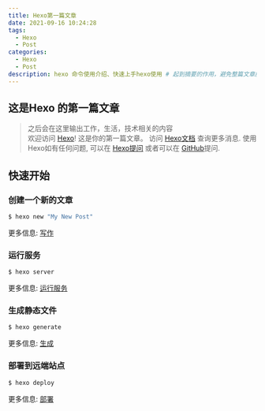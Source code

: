 ```yaml
---
title: Hexo第一篇文章
date: 2021-09-16 10:24:28
tags: 
  - Hexo
  - Post
categories:
  - Hexo
  - Post
description: hexo 命令使用介绍、快速上手hexo使用 # 起到摘要的作用，避免整篇文章展示
---
```


## 这是Hexo 的第一篇文章

> 之后会在这里输出工作，生活，技术相关的内容     
> 欢迎访问 [Hexo](https://hexo.io/)! 这是你的第一篇文章。 访问 [Hexo文档](https://hexo.io/docs/) 查询更多消息. 使用Hexo如有任何问题, 可以在 [Hexo提问](https://hexo.io/docs/troubleshooting.html) 或者可以在 [GitHub](https://github.com/hexojs/hexo/issues)提问.

## 快速开始

### 创建一个新的文章

``` bash
$ hexo new "My New Post"
```

更多信息: [写作](https://hexo.io/docs/writing.html)

### 运行服务

``` bash
$ hexo server
```

更多信息: [运行服务](https://hexo.io/docs/server.html)

### 生成静态文件

``` bash
$ hexo generate
```

更多信息: [生成](https://hexo.io/docs/generating.html)

### 部署到远端站点

``` bash
$ hexo deploy
```

更多信息: [部署](https://hexo.io/docs/one-command-deployment.html)
